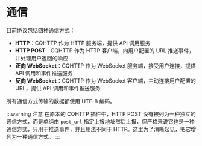 # 通信

目前协议包括四种通信方式：

- **HTTP**：CQHTTP 作为 HTTP 服务端，提供 API 调用服务
- **HTTP POST**：CQHTTP 作为 HTTP 客户端，向用户配置的 URL 推送事件，并处理用户返回的响应
- **正向 WebSocket**：CQHTTP 作为 WebSocket 服务端，接受用户连接，提供 API 调用和事件推送服务
- **反向 WebSocket**：CQHTTP 作为 WebSocket 客户端，主动连接用户配置的 URL，提供 API 调用和事件推送服务

所有通信方式传输的数据都使用 UTF-8 编码。

:::warning 注意
在原本的 CQHTTP 插件中，HTTP POST 没有被列为一种独立的通信方式，而是单纯由 `post_url` 指定上报地址然后上报，但严格来说它也是一种通信方式，只用于推送事件，并且用法不同于 HTTP。这里为了清晰起见，把它增列为一种通信方式。
:::
